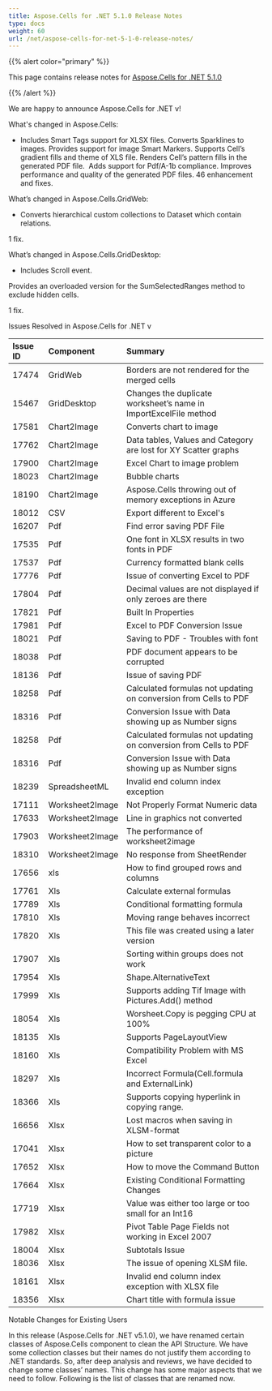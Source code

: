 ```yaml
---
title: Aspose.Cells for .NET 5.1.0 Release Notes
type: docs
weight: 60
url: /net/aspose-cells-for-net-5-1-0-release-notes/
---
```


{{% alert color="primary" %}} 

This page contains release notes for [Aspose.Cells for .NET 5.1.0](https://downloads.aspose.com/cells/net/new-releases/aspose.cells-for-.net-5.1.0/)

{{% /alert %}} 

We are happy to announce Aspose.Cells for .NET v! 

What's changed in Aspose.Cells: 

- Includes Smart Tags support for XLSX files.
  Converts Sparklines to images. 
  Provides support for image Smart Markers. 
  Supports Cell’s gradient fills and theme of XLS file. 
  Renders Cell’s pattern fills in the generated PDF file.  
  Adds support for Pdf/A-1b compliance. 
  Improves performance and quality of the generated PDF files. 
  46 enhancement and fixes. 

What’s changed in Aspose.Cells.GridWeb: 

- Converts hierarchical custom collections to Dataset which contain relations.

1 fix. 



What’s changed in Aspose.Cells.GridDesktop: 

- Includes Scroll event.

Provides an overloaded version for the SumSelectedRanges method to exclude hidden cells.

1 fix. 

Issues Resolved in Aspose.Cells for .NET v 

|**Issue ID** |**Component** |**Summary** |
| :- | :- | :- |
|17474 |GridWeb |Borders are not rendered for the merged cells |
|15467 |GridDesktop |Changes the duplicate worksheet’s name in ImportExcelFile method |
|17581 |Chart2Image |Converts chart to image |
|17762 |Chart2Image |Data tables, Values and Category are lost for XY Scatter graphs |
|17900 |Chart2Image |Excel Chart to image problem |
|18023 |Chart2Image |Bubble charts |
|18190 |Chart2Image |Aspose.Cells throwing out of memory exceptions in Azure |
|18012 |CSV |Export different to Excel's |
|16207 |Pdf |Find error saving PDF File |
|17535 |Pdf |One font in XLSX results in two fonts in PDF |
|17537 |Pdf |Currency formatted blank cells |
|17776 |Pdf |Issue of converting Excel to PDF |
|17804 |Pdf |Decimal values are not displayed if only zeroes are there |
|17821 |Pdf |Built In Properties |
|17981 |Pdf |Excel to PDF Conversion Issue |
|18021 |Pdf |Saving to PDF - Troubles with font |
|18038 |Pdf |PDF document appears to be corrupted |
|18136 |Pdf |Issue of saving PDF |
|18258 |Pdf |Calculated formulas not updating on conversion from Cells to PDF |
|18316 |Pdf |Conversion Issue with Data showing up as Number signs |
|18258 |Pdf |Calculated formulas not updating on conversion from Cells to PDF |
|18316 |Pdf |Conversion Issue with Data showing up as Number signs |
|18239 |SpreadsheetML |Invalid end column index exception |
|17111 |Worksheet2Image |Not Properly Format Numeric data |
|17633 |Worksheet2Image |Line in graphics not converted |
|17903 |Worksheet2Image |The performance of worksheet2image |
|18310 |Worksheet2Image |No response from SheetRender |
|17656 |xls |How to find grouped rows and columns |
|17761 |Xls |Calculate external formulas |
|17789 |Xls |Conditional formatting formula |
|17810 |Xls |Moving range behaves incorrect |
|17820 |Xls |This file was created using a later version |
|17907 |Xls |Sorting within groups does not work |
|17954 |Xls |Shape.AlternativeText |
|17999 |Xls |Supports adding Tif Image with Pictures.Add() method |
|18054 |Xls |Worsheet.Copy is pegging CPU at 100% |
|18135 |Xls |Supports PageLayoutView |
|18160 |Xls |Compatibility Problem with MS Excel |
|18297 |Xls |Incorrect Formula(Cell.formula and ExternalLink) |
|18366 |Xls |Supports copying hyperlink in copying range. |
|16656 |Xlsx |Lost macros when saving in XLSM-format |
|17041 |Xlsx |How to set transparent color to a picture |
|17652 |Xlsx |How to move the Command Button |
|17664 |Xlsx |Existing Conditional Formatting Changes |
|17719 |Xlsx |Value was either too large or too small for an Int16 |
|17982 |Xlsx |Pivot Table Page Fields not working in Excel 2007 |
|18004 |Xlsx |Subtotals Issue |
|18036 |Xlsx |The issue of opening XLSM file. |
|18161 |Xlsx |Invalid end column index exception with XLSX file |
|18356 |Xlsx |Chart title with formula issue |
Notable Changes for Existing Users 

In this release (Aspose.Cells for .NET v5.1.0), we have renamed certain classes of Aspose.Cells component to clean the API Structure. We have some collection classes but their names do not justify them according to .NET standards. So, after deep analysis and reviews, we have decided to change some classes’ names. This change has some major aspects that we need to follow. Following is the list of classes that are renamed now. 
